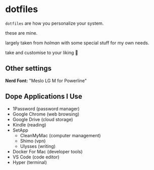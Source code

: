 # dotfiles

`dotfiles` are how you personalize your system.

these are mine.

largely taken from *holman* with some special stuff for my own needs.

take and customise to your liking 💁

## Other settings
**Nerd Font:** "Meslo LG M for Powerline"

## Dope Applications I Use
- 1Password          (password manager)
- Google Chrome      (web browsing)
- Google Drive       (cloud storage)
- Kindle             (reading)
- SetApp
	- CleanMyMac       (computer management)
	- Shimo            (vpn)
	- Ulysses          (writing)
- Docker For Mac     (developer tools)
- VS Code            (code editor)
- Hyper              (terminal)
